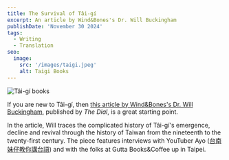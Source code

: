 ```yaml
---
title: The Survival of Tâi-gí
excerpt: An article by Wind&Bones's Dr. Will Buckingham
publishDate: 'November 30 2024'
tags:
  - Writing
  - Translation
seo:
  image:
    src: '/images/taigi.jpeg'
    alt: Taigi Books
---
```


![Tâi-gí books](/images/taigi.jpeg)

If you are new to Tâi-gí, then [this article by Wind&Bones's Dr. Will Buckingham](https://www.thedial.world/articles/news/issue-22/taiwanese-hokkien-tai-gi), published by _The Dial_, is a great starting point.

In the article, Will traces the complicated history of Tâi-gí's emergence, decline and revival through the history of Taiwan from the nineteenth to the twenty-first century. The piece features interviews with YouTuber Ayo ([台南妹仔教你講台語](https://www.youtube.com/@a_yo__oy_a)) and with the folks at Gutta Books&Coffee up in Taipei.
